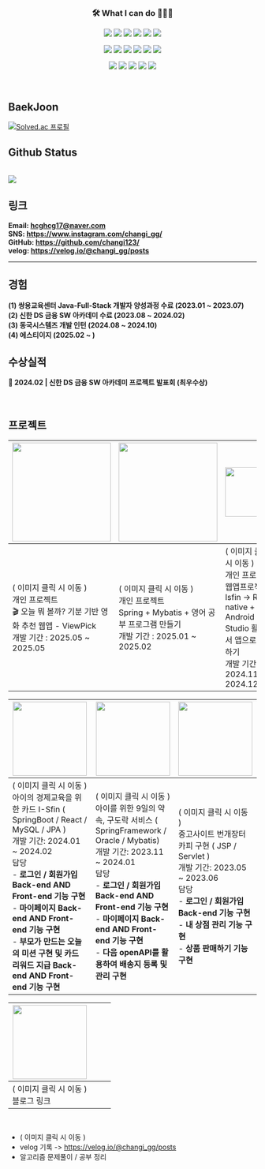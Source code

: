 <h3 align="center">🛠 What I can do 👨🏻‍💻</h3>



<!--======== 로고 ========-->
<!-- backend -->
<p align="center">
  <img src="https://img.shields.io/badge/Java-007396?style=for-the-badge&logo=java&logoColor=white" />
  <img src="https://img.shields.io/badge/junit5-25A162?style=for-the-badge&logo=junit5&logoColor=white">
  <img src="https://img.shields.io/badge/spring-6DB33F?style=for-the-badge&logo=spring&logoColor=white">
  <img src="https://img.shields.io/badge/springboot-6DB33F?style=for-the-badge&logo=springboot&logoColor=white">
  <img src="https://img.shields.io/badge/mysql-4479A1?style=for-the-badge&logo=mysql&logoColor=white">
  <img src="https://img.shields.io/badge/oracle-F80000?style=for-the-badge&logo=oracle&logoColor=white">
</p>


<!-- front -->  
<p align="center">
  <img src="https://img.shields.io/badge/thymeleaf-005F0F?style=for-the-badge&logo=thymeleaf&logoColor=white">
  <img src="https://img.shields.io/badge/javascript-F7DF1E?style=for-the-badge&logo=javascript&logoColor=black">
  <img src="https://img.shields.io/badge/jquery-0769AD?style=for-the-badge&logo=jquery&logoColor=white">
  <img src="https://img.shields.io/badge/html5-E34F26?style=for-the-badge&logo=html5&logoColor=white">
  <img src="https://img.shields.io/badge/css3-1572B6?style=for-the-badge&logo=css3&logoColor=white">
  <img src="https://img.shields.io/badge/react-444444?style=for-the-badge&logo=react">
</p>
<!-- 개발환경 & DataBase --> 
<p align="center">
  <img src="https://img.shields.io/badge/github-181717?style=for-the-badge&logo=github&logoColor=white">
  <img src="https://img.shields.io/badge/eclipse ide-2C2255?style=for-the-badge&logo=eclipseide&logoColor=white"> 
  <img src="https://img.shields.io/badge/visualstudiocode-007ACC?style=for-the-badge&logo=visualstudiocode&logoColor=white"> 
  <img src="https://img.shields.io/badge/gradle-02303A?style=for-the-badge&logo=gradle&logoColor=white"> 
  <img src="https://img.shields.io/badge/apachemaven-C71A36?style=for-the-badge&logo=apachemaven&logoColor=white"> 
</p>

<br>

## BaekJoon
[![Solved.ac
프로필](http://mazassumnida.wtf/api/v2/generate_badge?boj=hcghcg17)](https://solved.ac/hcghcg17)

## Github Status

<br>

  <a href="https://github.com/changi123">
    <img src="https://github-readme-stats.vercel.app/api/top-langs/?username=changi123&layout=compact&hide=javascript,html,scss" />
  </a>
  
<br>

## 링크
**Email: [hcghcg17@naver.com](mailto:hcghcg17@naver.com)**
<br/>
**SNS: <https://www.instagram.com/changi_gg/>**
<br/>
**GitHub: <https://github.com/changi123/>**
<br/>
**velog: <https://velog.io/@changi_gg/posts>**

---

## 경험
**(1) 쌍용교육센터 Java-Full-Stack 개발자 양성과정 수료 (2023.01 ~ 2023.07)**
<br/>
**(2) 신한 DS 금융 SW 아카데미 수료 (2023.08 ~ 2024.02)**
<br>
**(3) 동국시스템즈 개발 인턴 (2024.08 ~ 2024.10)**
<br>
**(4) 에스티이지 (2025.02 ~ )**
<br>
## 수상실적
**🥇 2024.02 | 신한 DS 금융 SW 아카데미 프로젝트 발표회 (최우수상)**

<br>


## 프로젝트 

| <a href="https://github.com/changi123/viewpick"><img src="https://github.com/user-attachments/assets/d1077025-470f-4978-ba9b-7c278f996237" width="200" /></a> | <a href="https://github.com/changi123/study"><img src="https://github.com/user-attachments/assets/1c84e964-95f1-4355-8ed1-6c7021efbc9c" width="200" /></a> | <a href="https://github.com/changi123/isfin-app"><img src="https://github.com/user-attachments/assets/c1542b8d-970b-49ad-889e-ea57b15ec895" width="100" /></a> |
| --- | --- | --- |
| ( 이미지 클릭 시 이동 )<br> 개인 프로젝트<br> 🎬 오늘 뭐 볼까? 기분 기반 영화 추천 웹앱 - ViewPick<br> 개발 기간 : 2025.05 ~ 2025.05 | ( 이미지 클릭 시 이동 )<br> 개인 프로젝트<br> Spring + Mybatis + 영어 공부 프로그램 만들기<br> 개발 기간 : 2025.01 ~ 2025.02 | ( 이미지 클릭 시 이동 )<br> 개인 프로젝트<br> 웹앱프로젝트 Isfin -> React native + Android Studio 활용해서 앱으로 변환하기<br> 개발 기간 : 2024.11 ~ 2024.12 |

| <a href="https://github.com/I-Sfin"><img src="https://avatars.githubusercontent.com/u/157471821?s=200&v=4" width="150" /></a> | <a href="https://github.com/changi123/9dorak"><img src="https://github.com/changi123/changi123/assets/133079671/94865e16-3f42-40e0-ad6f-2195c6b7827a" width="150" /></a> | <a href="https://github.com/changi123/JSP-Servlet_Project"><img src="https://play-lh.googleusercontent.com/_gp-eWsqbTR5GvMXnHCIxEazoLPQSlHY4Uv-ZQln0jYsUSRReQb_fzpNwKbhd82R6-4=w240-h480-rw" width="150" /></a> |
| --- | --- | --- |
| ( 이미지 클릭 시 이동 )<br> 아이의 경제교육을 위한 카드 I-Sfin ( SpringBoot / React / MySQL / JPA )<br> 개발 기간: 2024.01 ~ 2024.02<br> 담당<br> - **로그인 / 회원가입 Back-end AND Front-end 기능 구현**<br> - **마이페이지 Back-end AND Front-end 기능 구현**<br> - **부모가 만드는 오늘의 미션 구현 및 카드 리워드 지급 Back-end AND Front-end 기능 구현** | ( 이미지 클릭 시 이동 )<br> 아이를 위한 9일의 약속, 구도락 서비스 ( SpringFramework / Oracle / Mybatis)<br> 개발 기간: 2023.11 ~ 2024.01<br> 담당<br> - **로그인 / 회원가입 Back-end AND Front-end 기능 구현**<br> - **마이페이지 Back-end AND Front-end 기능 구현**<br> - **다음 openAPI를 활용하여 배송지 등록 및 관리 구현** | ( 이미지 클릭 시 이동 )<br> 중고사이트 번개장터 카피 구현 ( JSP / Servlet )<br> 개발 기간: 2023.05 ~ 2023.06<br> 담당<br> - **로그인 / 회원가입 Back-end 기능 구현**<br> - **내 상점 관리 기능 구현**<br> - **상품 판매하기 기능 구현** |

| <a href="https://velog.io/@changi_gg/posts"><img src="https://github.com/changi123/changi123/assets/133079671/85833525-f679-4dc1-9a75-662fe622a4e0" width="150" /></a> | &nbsp; | &nbsp; |
| --- | --- | --- |
| ( 이미지 클릭 시 이동 )<br> 블로그 링크 | &nbsp; | &nbsp; |

<br>

* ( 이미지 클릭 시 이동 )
* velog 기록 -> https://velog.io/@changi_gg/posts
* 알고리즘 문제풀이 / 공부 정리
